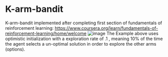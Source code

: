 # K-arm-bandit
K-arm-bandit implemented after completing first section of fundamentals of reinforcement learning:
https://www.coursera.org/learn/fundamentals-of-reinforcement-learning/home/welcome
![image](https://user-images.githubusercontent.com/35120812/194971578-1eca6d36-a9c6-4862-8b69-d7fd1567c597.png)
The Example above uses optimistic initialization with a exploration rate of .1 , meaning 10% of the time
the agent selects a un-optimal solution in order to explore the other arms (options).


